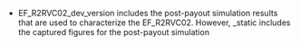 * EF_R2RVC02_dev_version includes the post-payout simulation results that are used to characterize the EF_R2RVC02. However, _static includes the captured figures for the post-payout simulation
